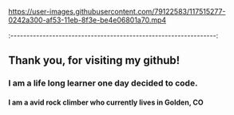 https://user-images.githubusercontent.com/79122583/117515277-0242a300-af53-11eb-8f3e-be4e06801a70.mp4

:----------------------------------------------------------------:
## Thank you, for visiting my github!
### I am a life long learner one day decided to code. 
#### I am a avid rock climber who currently lives in Golden, CO

